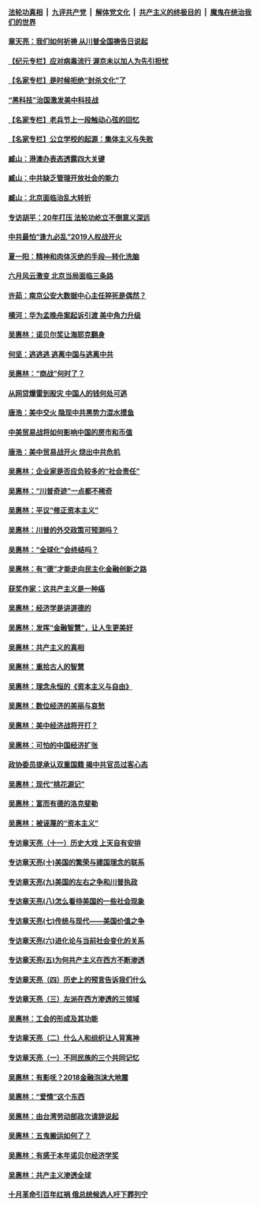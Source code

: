 ####  [法轮功真相](../../../../basic/blob/master/README.md?t=07010031) &nbsp;|&nbsp; [九评共产党](../../../../9ping.md/blob/master/README.md?t=07010031) &nbsp;|&nbsp; [解体党文化](../../../../jtdwh.md/blob/master/README.md?t=07010031)  &nbsp;|&nbsp; [共产主义的终极目的](../../../../gczydzjmd.md/blob/master/README.md?t=07010031) &nbsp;|&nbsp; [魔鬼在统治我们的世界](../../../../mgztzwmdsj.md/blob/master/README.md?t=07010031) 

#### [章天亮：我们如何祈祷 从川普全国祷告日说起](../pages/nsc423/n11944627.md?t=07010031) 

#### [【纪元专栏】应对病毒流行 渥京未以加人为先引担忧](../pages/nsc423/n11875714.md?t=07010031) 

#### [【名家专栏】是时候拒绝“封杀文化”了](../pages/nsc423/n11814093.md?t=07010031) 

#### [“黑科技”治国激发美中科技战](../pages/nsc423/n11638056.md?t=07010031) 

#### [【名家专栏】老兵节上一段触动心弦的回忆](../pages/nsc423/n11646016.md?t=07010031) 

#### [【名家专栏】公立学校的起源：集体主义与失败](../pages/nsc423/n11601833.md?t=07010031) 

#### [臧山：港澳办表态透露四大关键](../pages/nsc423/n11421628.md?t=07010031) 

#### [臧山：中共缺乏管理开放社会的能力](../pages/nsc423/n11407457.md?t=07010031) 

#### [臧山：北京面临治乱大转折](../pages/nsc423/n11406895.md?t=07010031) 

#### [专访胡平：20年打压 法轮功屹立不倒意义深远](../pages/nsc423/n11398800.md?t=07010031) 

#### [中共最怕“逢九必乱”2019人权战开火](../pages/nsc423/n11385248.md?t=07010031) 

#### [夏一阳：精神和肉体灭绝的手段—转化洗脑](../pages/nsc423/n11368250.md?t=07010031) 

#### [六月风云激变 北京当局面临三条路](../pages/nsc423/n11313668.md?t=07010031) 

#### [许茹：南京公安大数据中心主任猝死是偶然？](../pages/nsc423/n11064744.md?t=07010031) 

#### [横河：华为孟晚舟案起诉引渡 美中角力升级](../pages/nsc423/n11027230.md?t=07010031) 

#### [吴惠林：诺贝尔奖让海耶克翻身](../pages/nsc423/n10890049.md?t=07010031) 

#### [何坚：逃逃逃 逃离中国与逃离中共](../pages/nsc423/n10592891.md?t=07010031) 

#### [吴惠林：“商战”何时了？](../pages/nsc423/n10573558.md?t=07010031) 

#### [从网贷爆雷到股灾 中国人的钱何处可逃](../pages/nsc423/n10572800.md?t=07010031) 

#### [唐浩：美中交火 隐现中共黑势力混水摸鱼](../pages/nsc423/n10544040.md?t=07010031) 

#### [中美贸易战将如何影响中国的房市和币值](../pages/nsc423/n10543697.md?t=07010031) 

#### [唐浩：美中贸易战开火 烧出中共危机](../pages/nsc423/n10540126.md?t=07010031) 

#### [吴惠林：企业家是否应负较多的“社会责任”](../pages/nsc423/n10535022.md?t=07010031) 

#### [吴惠林：“川普奇迹”一点都不稀奇](../pages/nsc423/n10512808.md?t=07010031) 

#### [吴惠林：平议“修正资本主义”](../pages/nsc423/n10495724.md?t=07010031) 

#### [吴惠林：川普的外交政策可预测吗？](../pages/nsc423/n10462387.md?t=07010031) 

#### [吴惠林：“全球化”会终结吗？](../pages/nsc423/n10452838.md?t=07010031) 

#### [吴惠林：有“德”才能走向民主化金融创新之路](../pages/nsc423/n10432292.md?t=07010031) 

#### [获奖作家：这共产主义是一种癌](../pages/nsc423/n10431541.md?t=07010031) 

#### [吴惠林：经济学是讲道德的](../pages/nsc423/n10398014.md?t=07010031) 

#### [吴惠林：发挥“金融智慧”，让人生更美好](../pages/nsc423/n10375019.md?t=07010031) 

#### [吴惠林：共产主义的真相](../pages/nsc423/n10351394.md?t=07010031) 

#### [吴惠林：重拾古人的智慧](../pages/nsc423/n10337691.md?t=07010031) 

#### [吴惠林：理念永恒的《资本主义与自由》](../pages/nsc423/n10316274.md?t=07010031) 

#### [吴惠林：数位经济的美丽与哀愁](../pages/nsc423/n10292946.md?t=07010031) 

#### [吴惠林：美中经济战将开打？](../pages/nsc423/n10258825.md?t=07010031) 

#### [吴惠林：可怕的中国经济扩张](../pages/nsc423/n10219147.md?t=07010031) 

#### [政协委员提承认双重国籍 揭中共官员过客心态](../pages/nsc423/n10208809.md?t=07010031) 

#### [吴惠林：现代“桃花源记”](../pages/nsc423/n10185234.md?t=07010031) 

#### [吴惠林：富而有德的洛克斐勒](../pages/nsc423/n10142264.md?t=07010031) 

#### [吴惠林：被诬蔑的“资本主义”](../pages/nsc423/n10124816.md?t=07010031) 

#### [专访章天亮（十一）历史大戏 上天自有安排](../pages/nsc423/n10094905.md?t=07010031) 

#### [专访章天亮(十)美国的繁荣与建国理念的联系](../pages/nsc423/n10094899.md?t=07010031) 

#### [专访章天亮(九)美国的左右之争和川普执政](../pages/nsc423/n10094889.md?t=07010031) 

#### [专访章天亮(八)怎么看待美国的一些社会现象](../pages/nsc423/n10094857.md?t=07010031) 

#### [专访章天亮(七)传统与现代——美国价值之争](../pages/nsc423/n10093140.md?t=07010031) 

#### [专访章天亮(六)进化论与当前社会变化的关系](../pages/nsc423/n10092036.md?t=07010031) 

#### [专访章天亮(五)为何共产主义在西方不断渗透](../pages/nsc423/n10083620.md?t=07010031) 

#### [专访章天亮（四）历史上的预言告诉我们什么](../pages/nsc423/n10083606.md?t=07010031) 

#### [专访章天亮（三）左派在西方渗透的三领域](../pages/nsc423/n10081115.md?t=07010031) 

#### [吴惠林：工会的形成及其功能](../pages/nsc423/n10080633.md?t=07010031) 

#### [专访章天亮（二）什么人和组织让人背离神](../pages/nsc423/n10076637.md?t=07010031) 

#### [专访章天亮（一）不同民族的三个共同记忆](../pages/nsc423/n10074188.md?t=07010031) 

#### [吴惠林：有影呒？2018金融泡沫大地震](../pages/nsc423/n10040534.md?t=07010031) 

#### [吴惠林：“爱情”这个东西](../pages/nsc423/n10019423.md?t=07010031) 

#### [吴惠林：由台湾劳动部政次请辞说起](../pages/nsc423/n9979679.md?t=07010031) 

#### [吴惠林：五鬼搬运如何了？](../pages/nsc423/n9925338.md?t=07010031) 

#### [吴惠林：有感于本年诺贝尔经济学奖](../pages/nsc423/n9871883.md?t=07010031) 

#### [吴惠林：共产主义渗透全球](../pages/nsc423/n9812748.md?t=07010031) 

#### [十月革命引百年红祸 俄总统候选人吁下葬列宁](../pages/nsc423/n9810182.md?t=07010031) 

